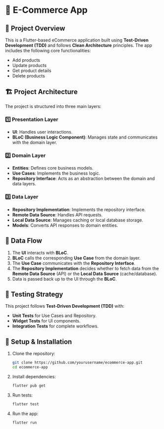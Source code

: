 # 🛒 E-Commerce App

## 📌 Project Overview
This is a Flutter-based eCommerce application built using **Test-Driven Development (TDD)** and follows **Clean Architecture** principles. The app includes the following core functionalities:
- Add products
- Update products
- Get product details
- Delete products

## 🏗️ Project Architecture
The project is structured into three main layers:

### 1️⃣ **Presentation Layer**
- **UI**: Handles user interactions.
- **BLoC (Business Logic Component)**: Manages state and communicates with the domain layer.

### 2️⃣ **Domain Layer**
- **Entities**: Defines core business models.
- **Use Cases**: Implements the business logic.
- **Repository Interface**: Acts as an abstraction between the domain and data layers.

### 3️⃣ **Data Layer**
- **Repository Implementation**: Implements the repository interface.
- **Remote Data Source**: Handles API requests.
- **Local Data Source**: Manages caching or local database storage.
- **Models**: Converts API responses to domain entities.

## 🔄 Data Flow
1. The **UI** interacts with **BLoC**.
2. **BLoC** calls the corresponding **Use Case** from the domain layer.
3. The **Use Case** communicates with the **Repository Interface**.
4. The **Repository Implementation** decides whether to fetch data from the **Remote Data Source** (API) or the **Local Data Source** (cache/database).
5. Data is passed back up to the UI through the **BLoC**.

## 🧪 Testing Strategy
This project follows **Test-Driven Development (TDD)** with:
- **Unit Tests** for Use Cases and Repository.
- **Widget Tests** for UI components.
- **Integration Tests** for complete workflows.

## 🚀 Setup & Installation
1. Clone the repository:
   ```sh
   git clone https://github.com/yourusername/ecommerce-app.git
   cd ecommerce-app
   ```
2. Install dependencies:
   ```sh
   flutter pub get
   ```
3. Run tests:
   ```sh
   flutter test
   ```
4. Run the app:
   ```sh
   flutter run
   ```

